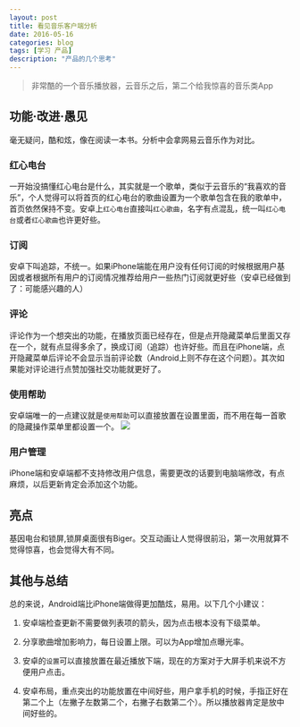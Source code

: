 ```yaml
---
layout: post
title: 看见音乐客户端分析
date: 2016-05-16
categories: blog
tags: [学习 产品]
description: "产品的几个思考"
---
```


> 非常酷的一个音乐播放器，云音乐之后，第二个给我惊喜的音乐类App

## 功能·改进·愚见

毫无疑问，酷和炫，像在阅读一本书。分析中会拿网易云音乐作为对比。

### 红心电台

一开始没搞懂红心电台是什么，其实就是一个歌单，类似于云音乐的“我喜欢的音乐”，个人觉得可以将首页的红心电台的歌曲设置为一个歌单包含在我的歌单中，首页依然保持不变。安卓上`红心电台`直接叫`红心歌曲`，名字有点混乱，统一叫`红心电台`或者`红心歌曲`也许更好些。

### 订阅

安卓下叫追踪，不统一。如果iPhone端能在用户没有任何订阅的时候根据用户基因或者根据所有用户的订阅情况推荐给用户一些热门订阅就更好些（安卓已经做到了：可能感兴趣的人）

### 评论

评论作为一个想突出的功能，在播放页面已经存在，但是点开隐藏菜单后里面又存在一个，就有点显得多余了，换成订阅（追踪）也许好些。而且在iPhone端，点开隐藏菜单后评论不会显示当前评论数（Android上则不存在这个问题）。其次如果能对评论进行点赞加强社交功能就更好了。

### 使用帮助

安卓端唯一的一点建议就是`使用帮助`可以直接放置在设置里面，而不用在每一首歌的隐藏操作菜单里都设置一个。
![](http://7xsx6z.com1.z0.glb.clouddn.com/S60516-224311.jpg)

### 用户管理

iPhone端和安卓端都不支持修改用户信息，需要更改的话要到电脑端修改，有点麻烦，以后更新肯定会添加这个功能。

## 亮点

基因电台和锁屏,锁屏桌面很有Biger。交互动画让人觉得很前沿，第一次用就算不觉得惊喜，也会觉得大有不同。

## 其他与总结

总的来说，Android端比iPhone端做得更加酷炫，易用。以下几个小建议：

1. 安卓端检查更新不需要做列表项的箭头，因为点击根本没有下级菜单。

2. 分享歌曲增加影响力，每日设置上限。可以为App增加点曝光率。

3. 安卓的`设置`可以直接放置在最近播放下端，现在的方案对于大屏手机来说不方便用户点击。

4. 安卓布局，重点突出的功能放置在中间好些，用户拿手机的时候，手指正好在第二个上（左撇子左数第二个，右撇子右数第二个）。所以播放器肯定是放中间好些的。


